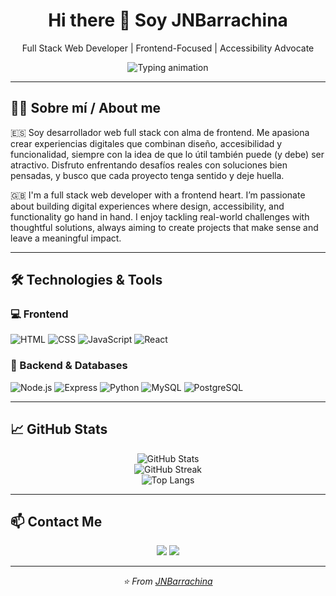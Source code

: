 <h1 align="center">Hi there 👋 Soy JNBarrachina</h1>
<p align="center">Full Stack Web Developer | Frontend-Focused | Accessibility Advocate</p>

<p align="center">
  <img src="https://readme-typing-svg.herokuapp.com?font=Fira+Code&size=22&duration=4000&color=6FF784&center=true&vCenter=true&width=600&lines=Let's+code%2C+let's+enjoy.;Building+solutions+with+real+value+%F0%9F%92%BB" alt="Typing animation" />
</p>

---

## 👨‍💻 Sobre mí / About me

🇪🇸 Soy desarrollador web full stack con alma de frontend. Me apasiona crear experiencias digitales que combinan diseño, accesibilidad y funcionalidad, siempre con la idea de que lo útil también puede (y debe) ser atractivo. Disfruto enfrentando desafíos reales con soluciones bien pensadas, y busco que cada proyecto tenga sentido y deje huella.

🇬🇧 I'm a full stack web developer with a frontend heart. I’m passionate about building digital experiences where design, accessibility, and functionality go hand in hand. I enjoy tackling real-world challenges with thoughtful solutions, always aiming to create projects that make sense and leave a meaningful impact.

---

## 🛠️ Technologies & Tools

### 💻 Frontend
![HTML](https://img.shields.io/badge/HTML5-E34F26?style=for-the-badge&logo=html5&logoColor=white)
![CSS](https://img.shields.io/badge/CSS3-1572B6?style=for-the-badge&logo=css3&logoColor=white)
![JavaScript](https://img.shields.io/badge/JavaScript-F7DF1E?style=for-the-badge&logo=javascript&logoColor=black)
![React](https://img.shields.io/badge/React-20232A?style=for-the-badge&logo=react&logoColor=61DAFB)

### 🧠 Backend & Databases
![Node.js](https://img.shields.io/badge/Node.js-339933?style=for-the-badge&logo=node.js&logoColor=white)
![Express](https://img.shields.io/badge/Express.js-000000?style=for-the-badge&logo=express&logoColor=white)
![Python](https://img.shields.io/badge/Python-3776AB?style=for-the-badge&logo=python&logoColor=white)
![MySQL](https://img.shields.io/badge/MySQL-005C84?style=for-the-badge&logo=mysql&logoColor=white)
![PostgreSQL](https://img.shields.io/badge/PostgreSQL-316192?style=for-the-badge&logo=postgresql&logoColor=white)

---

## 📈 GitHub Stats

<p align="center">
  <img src="https://github-readme-stats.vercel.app/api?username=JNBarrachina&show_icons=true&theme=dark" alt="GitHub Stats" />
  <br/>
  <img src="https://github-readme-streak-stats.herokuapp.com/?user=JNBarrachina&theme=dark" alt="GitHub Streak" />
  <br/>
  <img src="https://github-readme-stats.vercel.app/api/top-langs/?username=JNBarrachina&layout=compact&theme=dark" alt="Top Langs" />
</p>

---

## 📫 Contact Me
<p align="center">
  <a href="mailto:jnb.pasadobinario@gmail.com"><img src="https://img.shields.io/badge/Email-D14836?style=for-the-badge&logo=gmail&logoColor=white"/></a>
  <a href="https://www.linkedin.com/in/jnbarrachina/"><img src="https://img.shields.io/badge/LinkedIn-0077B5?style=for-the-badge&logo=linkedin&logoColor=white"/></a>
</p>

---

<p align="center">
    <i>⭐️ From <a href="https://github.com/JNBarrachina">JNBarrachina</a></i>
</p>


